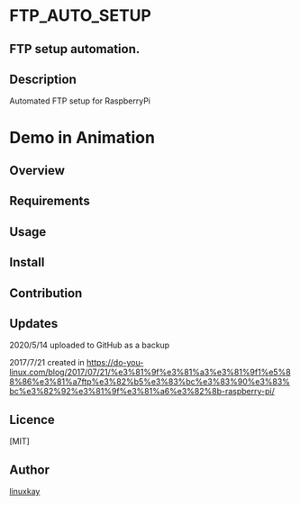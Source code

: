 # FTP_AUTO_SETUP 

## FTP setup automation.

## Description

Automated FTP setup for RaspberryPi

# Demo in Animation

## Overview

## Requirements

## Usage

## Install

## Contribution

## Updates

2020/5/14 uploaded to GitHub as a backup

2017/7/21 created in https://do-you-linux.com/blog/2017/07/21/%e3%81%9f%e3%81%a3%e3%81%9f1%e5%88%86%e3%81%a7ftp%e3%82%b5%e3%83%bc%e3%83%90%e3%83%bc%e3%82%92%e3%81%9f%e3%81%a6%e3%82%8b-raspberry-pi/

## Licence
[MIT]

## Author

[linuxkay](https://github.com/linuxkay)
